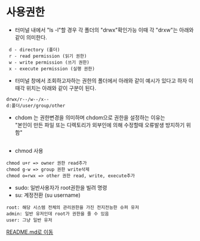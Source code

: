# **사용권한**

* 터미널 내에서 "ls -l"할 경우 각 폴더의 "drwx"확인가능
이때 각 "drxw"는 아래와 같이 의미한다.
```
 d - directory (폴더)
 r - read permission (읽기 권한)
 w - write permission (쓰기 권한)
 x - execute permission (실행 권한)
```

* 터미널 창에서 조회하고자하는 권한의 폴더에서 아래와 같이 예시가 있다고 하자 이때각 위치는 아래와 같이 구분이 된다.
 ```
 drwx/r--/w--/x-- 
 d:폴더/user/group/other
```
* chdom 는 권한변경을 의미하며 chdom으로 권한을 설정하는 이유는 <div>
 "본인이 만든 파일 또는 디렉토리가 외부인에 의해 수정할때 오류발생 방지하기 위함"

 ##
* chmod 사용
```
chmod u+r => owner 권한 read추가
chmod g-w => group 권한 write삭제
chmod o=rwx => other 권한 read, write, execute추가
```
* sudo: 일반사용자가 root권한을 빌려 명령
* su: 계정전환 (su username)

```
root: 해당 시스템 전체의 관리권한을 가진 전지전능한 슈퍼 유저
admin: 일반 유저인데 root가 권한을 줄 수 있음
user: 그냥 일반 유저
```

[README.md로 이동](../README.md)
